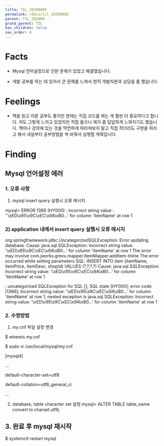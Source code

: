 ```yaml
---
title: TIL_20200805
permalink: /docs/til_20200805
parent: TIL_202008
grand_parent: TIL
has_children: false
nav_order: 4
---
```


# Facts

- Mysql 언어설정으로 인한 문제가 있었고 해결했습니다.

- 개발 공부를 하는 데 있어서 큰 문제를 느껴서 현직 개발자분과 상담을 좀 했습니다.

# Feelings

- 책을 읽고 이론 공부도 좋지만 현재는 직접 코드를 짜는 게 훨씬 더 중요하다고 합니다. 저도 그렇게 느끼고 있었지만 직접 들으니 제가 좀 답답하게 느껴지기도 했습니다. 책이나 강의에 있는 것을 막연하게 따라쳐보지 말고 직접 작더라도 구현을 하라고 해서 내일부터 공부방법을 싹 바꿔서 실행할 계획입니다.

# Finding

## Mysql 언어설정 에러

### 1. 오류 사항

1. mysql insert query 실행시 오류 메시지

mysql> ERROR 1366 (HY000) : incorrect string value : ''\xED\x95\x9C\xEC\x9A\xB0...' for column 'itemName' at row 1

### 2) application 내에서 insert query 실행시 오류 메시지

org.springframework.jdbc.UncategorizedSQLException:
Error updating database. Cause: java.sql.SQLException: Incorrect string value: '\xED\x95\x9C\xEC\x9A\xB0...' for column 'itemName' at row 1
The error may involve com.jworks.grevu.mapper.ItemMapper.addItem-Inline
The error occurred while setting parameters
SQL: INSERT INTO item (itemName, itemPrice, itemDesc, shopId) VALUES (?,?,?,?)
Cause: java.sql.SQLException: Incorrect string value: '\xED\x95\x9C\xEC\x9A\xB0...' for column 'itemName' at row 1

; uncategorized SQLException for SQL []; SQL state [HY000]; error code [1366]; Incorrect string value: '\xED\x95\x9C\xEC\x9A\xB0...' for column 'itemName' at row 1; nested exception is java.sql.SQLException: Incorrect string value: '\xED\x95\x9C\xEC\x9A\xB0...' for column 'itemName' at row 1

### 2. 수정방법

1. my.cnf 파일 설정 변경

\$ whereis my.cnf

\$ sudo vi /usr/local/mysql/my.cnf

[mysqld]

...

default-character-set=utf8

default-collation=utf8_general_ci

...

2. database, table character set 설정
   mysql> ALTER TABLE table_name convert to charset utf8;

## 3. 완료 후 mysql 재시작

\$ systemctl restart mysql
